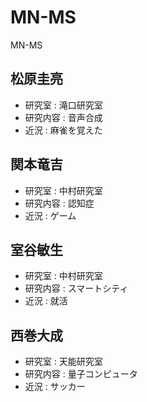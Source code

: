 # MN-MS
MN-MS

## 松原圭亮
- 研究室 : 滝口研究室
- 研究内容 : 音声合成
- 近況 : 麻雀を覚えた
## 関本竜吉
- 研究室 : 中村研究室
- 研究内容 : 認知症
- 近況 : ゲーム
## 室谷敏生
- 研究室 : 中村研究室
- 研究内容 : スマートシティ
- 近況 : 就活
## 西巻大成
- 研究室 : 天能研究室
- 研究内容 : 量子コンピュータ
- 近況 : サッカー